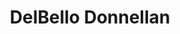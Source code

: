 ---
title: "DelBello Donnellan"
sortOrder: 2
image: "./delbello.png"
blurb: "A website design and implementation for a premiere White Plains law firm."
tags: "Design,Photography,HTML,CSS,JS,Wordpress"
www: "https://ddw-law.com/"
git: ""
slug: ""
---